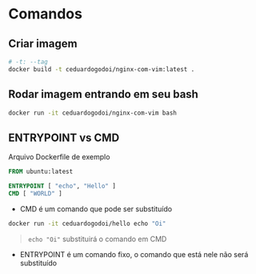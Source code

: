 # Comandos

## Criar imagem
```bash
# -t: --tag
docker build -t ceduardogodoi/nginx-com-vim:latest .
```

## Rodar imagem entrando em seu bash
```bash
docker run -it ceduardogodoi/nginx-com-vim bash
```

## ENTRYPOINT vs CMD

Arquivo Dockerfile de exemplo
```Dockerfile
FROM ubuntu:latest

ENTRYPOINT [ "echo", "Hello" ]
CMD [ "WORLD" ]
```

- CMD é um comando que pode ser substituído
```bash
docker run -it ceduardogodoi/hello echo "Oi"
```
> `echo "Oi"` substituirá o comando em CMD

- ENTRYPOINT é um comando fixo, o comando que está nele não será substituído